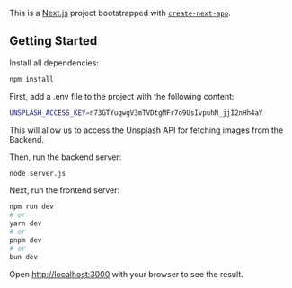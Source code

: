 This is a [Next.js](https://nextjs.org) project bootstrapped with [`create-next-app`](https://nextjs.org/docs/app/api-reference/cli/create-next-app).

## Getting Started

Install all dependencies:

```bash
npm install
```

First, add a .env file to the project with the following content:

```bash
UNSPLASH_ACCESS_KEY=n73GTYuqwgV3mTVDtgMFr7o9UsIvpuhN_jjI2nHh4aY
```

This will allow us to access the Unsplash API for fetching images from the Backend.

Then, run the backend server:

```bash
node server.js
```

Next, run the frontend server:

```bash
npm run dev
# or
yarn dev
# or
pnpm dev
# or
bun dev
```

Open [http://localhost:3000](http://localhost:3000) with your browser to see the result.

